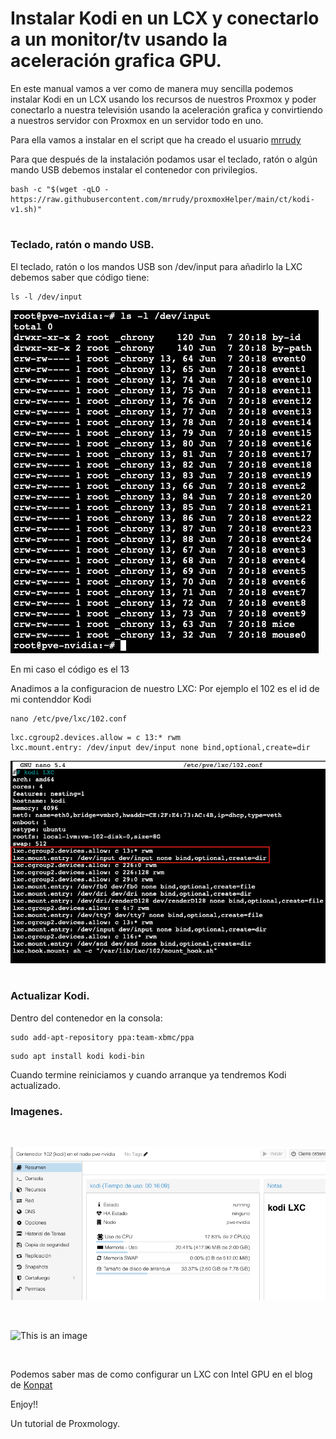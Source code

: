 # Instalar Kodi en un LCX y conectarlo a un monitor/tv usando la aceleración grafica GPU.

En este manual vamos a ver como de manera muy sencilla podemos instalar Kodi en un LCX usando los recursos de nuestros Proxmox y poder conectarlo a nuestra televisión usando la aceleración grafica y convirtiendo a nuestros servidor con Proxmox en un servidor todo en uno.

Para ella vamos a instalar en el script que ha creado el usuario
 [mrrudy](https://github.com/mrrudy)
 
 Para que después de la instalación podamos usar el teclado, ratón o algún mando USB debemos instalar el contenedor con privilegios.
 
 ```
 bash -c "$(wget -qLO - https://raw.githubusercontent.com/mrrudy/proxmoxHelper/main/ct/kodi-v1.sh)"
 ```
#

### Teclado, ratón o mando USB.

El teclado, ratón o los mandos USB son /dev/input para añadirlo la LXC debemos saber que código tiene:

 ```
ls -l /dev/input
 ```
 
 ![This is an image](kodi1.png)


En mi caso el código es el 13

Anadimos a la configuracion de nuestro LXC:
Por ejemplo el 102 es el id de mi contenddor Kodi

 ```
nano /etc/pve/lxc/102.conf
 ```
 ```
lxc.cgroup2.devices.allow = c 13:* rwm 
lxc.mount.entry: /dev/input dev/input none bind,optional,create=dir
 ```

 ![This is an image](kodi2.png)
 
 
 #

### Actualizar Kodi.

Dentro del contenedor en la consola:

 ```
sudo add-apt-repository ppa:team-xbmc/ppa
 ```
 ```
sudo apt install kodi kodi-bin
 ```

Cuando termine reiniciamos y cuando arranque ya tendremos Kodi actualizado.

### Imagenes.
<br>

 ![This is an image](kodi3.png)
 
 <br>
 
 ![This is an image](kodi4.jpg)
 
<br>

Podemos saber mas de como configurar un LXC con Intel GPU en el blog de [Konpat](https://blog.konpat.me/dev/2019/03/11/setting-up-lxc-for-intel-gpu-proxmox.html)

Enjoy!!

Un tutorial de Proxmology.
